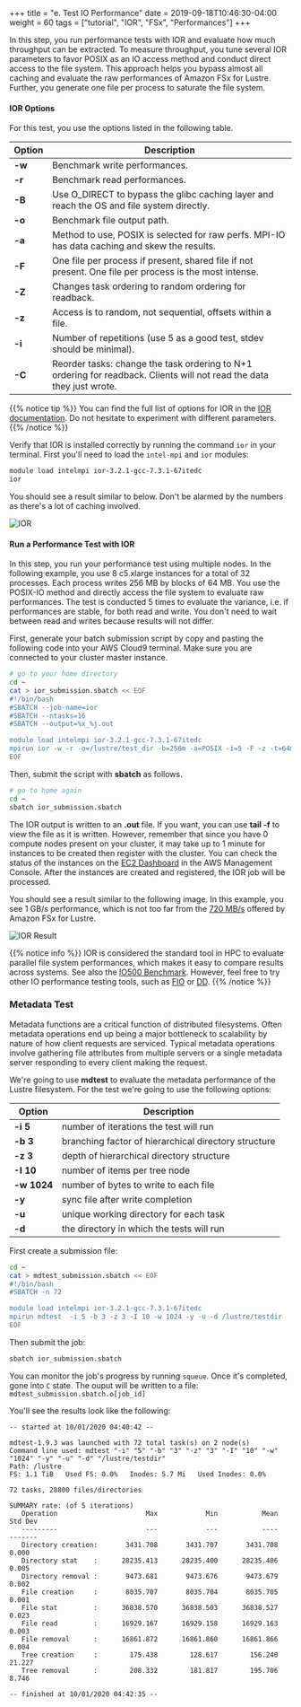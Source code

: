 +++
title = "e. Test IO Performance"
date = 2019-09-18T10:46:30-04:00
weight = 60
tags = ["tutorial", "IOR", "FSx", "Performances"]
+++

In this step, you run performance tests with IOR and evaluate how much throughput can be extracted. To measure throughput, you tune several IOR parameters to favor POSIX as an IO access method and conduct direct access to the file system. This approach helps you bypass almost all caching and evaluate the raw performances of Amazon FSx for Lustre. Further, you generate one file per process to saturate the file system.

#### IOR Options

For this test, you use the options listed in the following table.


Option        | Description
------------- | -------------
**-w**        | Benchmark write performances.
**-r**        | Benchmark read performances.
**-B**        | Use O_DIRECT to bypass the glibc caching layer and reach the OS and file system directly.
**-o**        | Benchmark file output path.
**-a**        | Method to use, POSIX is selected for raw perfs. MPI-IO has data caching and skew the results.
**-F**        | One file per process if present, shared file if not present. One file per process is the most intense.
**-Z**        | Changes task ordering to random ordering for readback.
**-z**        | Access is to random, not sequential, offsets within a file.
**-i**        | Number of repetitions (use 5 as a good test, stdev should be minimal).
**-C**        | Reorder tasks: change the task ordering to N+1 ordering for readback. Clients will not read the data they just wrote.

{{% notice tip %}}
You can find the full list of options for IOR in the [IOR documentation](https://ior.readthedocs.io/en/latest/userDoc/options.html). Do not hesitate to experiment with different parameters.
{{% /notice %}}

Verify that IOR is installed correctly by running the command `ior` in your terminal. First you'll need to load the `intel-mpi` and `ior` modules:

```bash
module load intelmpi ior-3.2.1-gcc-7.3.1-67itedc
ior
```

You should see a result similar to below. Don't be alarmed by the numbers as there's a lot of caching involved.

![IOR](/images/fsx-for-lustre/ior.png)

#### Run a Performance Test with IOR

In this step, you run your performance test using multiple nodes. In the following example, you use 8 c5.xlarge instances for a total of 32 processes. Each process writes 256 MB by blocks of 64 MB. You use the POSIX-IO method and directly access the file system to evaluate raw performances. The test is conducted 5 times to evaluate the variance, i.e. if performances are stable, for both read and write. You don't need to wait between read and writes because results will not differ.


First, generate your batch submission script by copy and pasting the following code into your AWS Cloud9 terminal. Make sure you are connected to your cluster master instance.


```bash
# go to your home directory
cd ~
cat > ior_submission.sbatch << EOF
#!/bin/bash
#SBATCH --job-name=ior
#SBATCH --ntasks=16
#SBATCH --output=%x_%j.out

module load intelmpi ior-3.2.1-gcc-7.3.1-67itedc
mpirun ior -w -r -o=/lustre/test_dir -b=256m -a=POSIX -i=5 -F -z -t=64m -C
EOF
```

Then, submit the script with **sbatch** as follows.

```bash
# go to home again
cd ~
sbatch ior_submission.sbatch
```

The IOR output is written to an **.out** file. If you want, you can use **tail -f** to view the file as it is written. However, remember that since you have 0 compute nodes present on your cluster, it may take up to 1 minute  for instances to be created then register with the cluster. You can check the status of the instances on the [EC2 Dashboard](https://console.aws.amazon.com/ec2/v2/home?region=us-east-1#Instances:sort=instanceState) in the AWS Management Console. After the instances are created and registered, the IOR job will be processed.

You should see a result similar to the following image. In this example, you see 1 GB/s performance, which is not too far from the [720 MB/s](https://docs.aws.amazon.com/fsx/latest/LustreGuide/performance.html#fsx-aggregate-perf) offered by Amazon FSx for Lustre.

![IOR Result](/images/fsx-for-lustre/ior-result.png)

{{% notice info %}}
IOR is considered the standard tool in HPC to evaluate parallel file system performances, which makes it easy to compare results across systems. See also the [IO500 Benchmark](https://www.vi4io.org/std/io500/start). However, feel free to try other IO performance testing tools, such as [FIO](https://fio.readthedocs.io/en/latest/index.html) or [DD](https://www.unixtutorial.org/test-disk-speed-with-dd).
{{% /notice %}}


### Metadata Test

Metadata functions are a critical function of distributed filesystems. Often metadata operations end up being a major bottleneck to scalability by nature of how client requests are serviced. Typical metadata operations involve gathering file attributes from multiple servers or a single metadata server responding to every client making the request.

We're going to use **mdtest** to evaluate the metadata performance of the Lustre filesystem. For the test we're going to use the following options:

Option        | Description
------------- | -------------
**-i 5**        | number of iterations the test will run
**-b 3**        | branching factor of hierarchical directory structure
**-z 3**        | depth of hierarchical directory structure
**-I 10**        | number of items per tree node
**-w 1024**        | number of bytes to write to each file
**-y**        | sync file after write completion
**-u**        | unique working directory for each task
**-d**        | the directory in which the tests will run

First create a submission file:
```bash
cd ~
cat > mdtest_submission.sbatch << EOF
#!/bin/bash
#SBATCH -n 72

module load intelmpi ior-3.2.1-gcc-7.3.1-67itedc
mpirun mdtest  -i 5 -b 3 -z 3 -I 10 -w 1024 -y -u -d /lustre/testdir
EOF
```

Then submit the job:
```bash
sbatch ior_submission.sbatch
```

You can monitor the job's progress by running `squeue`. Once it's completed, gone into `C` state. The ouput will be written to a file: `mdtest_submission.sbatch.o[job_id]`

You'll see the results look like the following:

```
-- started at 10/01/2020 04:40:42 --
  
mdtest-1.9.3 was launched with 72 total task(s) on 2 node(s)
Command line used: mdtest "-i" "5" "-b" "3" "-z" "3" "-I" "10" "-w" "1024" "-y" "-u" "-d" "/lustre/testdir"
Path: /lustre
FS: 1.1 TiB   Used FS: 0.0%   Inodes: 5.7 Mi   Used Inodes: 0.0%

72 tasks, 28800 files/directories

SUMMARY rate: (of 5 iterations)
   Operation                      Max            Min           Mean        Std Dev
   ---------                      ---            ---           ----        -------
   Directory creation:       3431.708       3431.707       3431.708          0.000
   Directory stat    :      28235.413      28235.400      28235.406          0.005
   Directory removal :       9473.681       9473.676       9473.679          0.002
   File creation     :       8035.707       8035.704       8035.705          0.001
   File stat         :      36838.570      36838.503      36838.527          0.023
   File read         :      16929.167      16929.158      16929.163          0.003
   File removal      :      16861.872      16861.860      16861.866          0.004
   Tree creation     :        175.438        128.617        156.240         21.227
   Tree removal      :        208.332        181.817        195.706          8.746

-- finished at 10/01/2020 04:42:35 --
```

<!-- Or picture -->

<!-- ![IOR Result](/images/fsx-for-lustre/mdtest-result.png) -->
